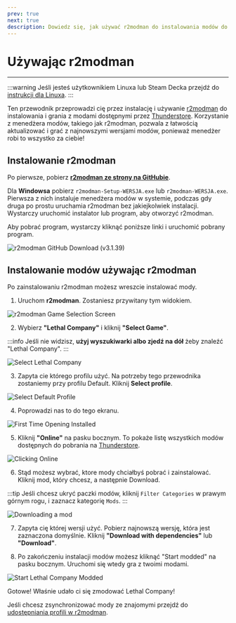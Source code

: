 ```yaml
---
prev: true
next: true
description: Dowiedz się, jak używać r2modman do instalowania modów do Lethal Company z Thunderstore.
---
```


# Używając r2modman

***

:::warning
Jeśli jesteś użytkownikiem Linuxa lub Steam Decka przejdź do [instrukcji dla Linuxa](installing-r2modman-linux).
:::

Ten przewodnik przeprowadzi cię przez instalację i używanie [r2modman](https://github.com/ebkr/r2modmanPlus/releases/latest/) do instalowania i grania z modami dostępnymi przez [Thunderstore](https://thunderstore.io/c/lethal-company/). Korzystanie z menedżera modów, takiego jak r2modman, pozwala z łatwością aktualizować i grać z najnowszymi wersjami modów, ponieważ menedżer robi to wszystko za ciebie!

## Instalowanie r2modman

<!-- f21c391c-0bc5-431d-a233-95323b95e01b -->

Po pierwsze, pobierz [**r2modman ze strony na GitHubie**](https://github.com/ebkr/r2modmanPlus/releases/latest/).

Dla **Windowsa** pobierz `r2modman-Setup-WERSJA.exe` lub `r2modman-WERSJA.exe`. Pierwsza z nich instaluje menedżera modów w systemie, podczas gdy druga po prostu uruchamia r2modman bez jakiejkolwiek instalacji. Wystarczy uruchomić instalator lub program, aby otworzyć r2modman.

Aby pobrać program, wystarczy kliknąć poniższe linki i uruchomić pobrany program.

![r2modman GitHub Download (v3.1.39)](/images/r2modman-install/r2modmandownload.png)

## Instalowanie modów używając r2modman

Po zainstalowaniu r2modman możesz wreszcie instalować mody.

1. Uruchom **r2modman**. Zostaniesz przywitany tym widokiem.

![r2modman Game Selection Screen](/images/r2modman-install/gameselection.png)

2. Wybierz **"Lethal Company"** i kliknij **"Select Game"**.

:::info
Jeśli nie widzisz, **użyj wyszukiwarki albo zjedź na dół** żeby znaleźć "Lethal Company".
:::

![Select Lethal Company](/images/r2modman-install/selectlc.png)

3. Zapyta cie którego profilu użyć. Na potrzeby tego przewodnika zostaniemy przy profilu Default. Kliknij **Select profile**.

![Select Default Profile](/images/r2modman-install/profileselect.png)

4. Poprowadzi nas to do tego ekranu.

![First Time Opening Installed](/images/r2modman-install/firsttimeinstall.png)

5. Kliknij **"Online"** na pasku bocznym. To pokaże listę wszystkich modów dostępnych do pobrania na [Thunderstore](https://thunderstore.io/c/lethal-company/).

![Clicking Online](/images/r2modman-install/selectonline.png)

6. Stąd możesz wybrać, ktore mody chciałbyś pobrać i zainstalować. Kliknij mod, który chcesz, a następnie Download.

:::tip
Jeśli chcesz ukryć paczki modów, kliknij `Filter Categories` w prawym górnym rogu, i zaznacz kategorię `Mods`.
:::

![Downloading a mod](/images/r2modman-install/download.png)

7. Zapyta cię której wersji użyć. Pobierz najnowszą wersję, która jest zaznaczona domyślnie. Kliknij **"Download with dependencies"** lub **"Download"**.

8. Po zakończeniu instalacji modów możesz kliknąć "Start modded" na pasku bocznym. Uruchomi się wtedy gra z twoimi modami.

![Start Lethal Company Modded](/images/r2modman-install/startmodded.png)

Gotowe! Właśnie udało ci się zmodować Lethal Company!

Jeśli chcesz zsynchronizować mody ze znajomymi przejdź do [udostępniania profili w r2modman](syncing-mods).
